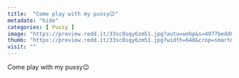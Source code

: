 ```yaml
---
title:  "Come play with my pussy😉"
metadate: "hide"
categories: [ Pussy ]
image: "https://preview.redd.it/33sc8sqy6zm51.jpg?auto=webp&s=4977bedd652a2123c46993851b52907881c79265"
thumb: "https://preview.redd.it/33sc8sqy6zm51.jpg?width=640&crop=smart&auto=webp&s=36ae695baad4d7419954612abe05b0f1697ce1d8"
visit: ""
---
```

Come play with my pussy😉
